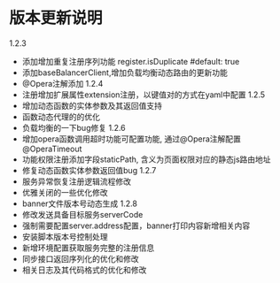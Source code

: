 # 版本更新说明
1.2.3
- 添加增加重复注册序列功能 register.isDuplicate #default: true
- 添加baseBalancerClient,增加负载均衡动态路由的更新功能
- @Opera注解添加
1.2.4
- 注册增加扩展属性extension注册，以键值对的方式在yaml中配置
1.2.5
- 增加动态函数的实体参数及其返回值支持
- 函数动态代理的的优化
- 负载均衡的一下bug修复
1.2.6
- 增加opera函数调用超时功能可配置功能, 通过@Opera注解配置@OperaTimeout
- 功能权限注册添加字段staticPath, 含义为页面权限对应的静态js路由地址
- 修复动态函数实体参数返回值bug
1.2.7
- 服务异常恢复注册逻辑流程修改
- 优雅关闭的一些优化修改
- banner文件版本号动态生成
1.2.8
- 修改发送具备目标服务serverCode
- 强制需要配置server.address配置，banner打印内容新增相关内容
- 安装脚本版本号控制处理
- 新增环境配置获取服务完整的注册信息
- 同步接口返回序列化的优化和修改
- 相关日志及其代码格式的优化和修改
